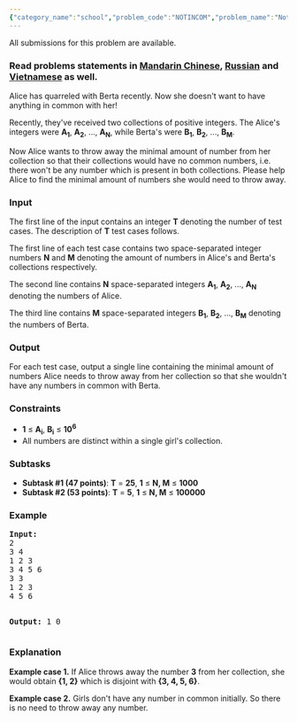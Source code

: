 ```yaml
---
{"category_name":"school","problem_code":"NOTINCOM","problem_name":"Nothing in Common","languages_supported":{"0":"ADA","1":"ASM","2":"BASH","3":"BF","4":"C","5":"C99 strict","6":"CAML","7":"CLOJ","8":"CLPS","9":"CPP 4.3.2","10":"CPP 4.9.2","11":"CPP14","12":"CS2","13":"D","14":"ERL","15":"FORT","16":"FS","17":"GO","18":"HASK","19":"ICK","20":"ICON","21":"JAVA","22":"JS","23":"LISP clisp","24":"LISP sbcl","25":"LUA","26":"NEM","27":"NICE","28":"NODEJS","29":"PAS fpc","30":"PAS gpc","31":"PERL","32":"PERL6","33":"PHP","34":"PIKE","35":"PRLG","36":"PYPY","37":"PYTH","38":"PYTH 3.4","39":"RUBY","40":"SCALA","41":"SCM chicken","42":"SCM guile","43":"SCM qobi","44":"ST","45":"TCL","46":"TEXT","47":"WSPC"},"max_timelimit":2,"source_sizelimit":50000,"problem_author":"xcwgf666","problem_tester":"errichto","date_added":"11-01-2017","tags":{"0":"basic","1":"cakewalk","2":"ltime44","3":"sets","4":"xcwgf666"},"editorial_url":"https://discuss.codechef.com/problems/NOTINCOM","time":{"view_start_date":1485622800,"submit_start_date":1485622800,"visible_start_date":1485622800,"end_date":1735669800},"layout":"problem"}
---
```

<span class="solution-visible-txt">All submissions for this problem are available.</span><h3> Read problems statements in <a target="_blank" href="http://www.codechef.com/download/translated/LTIME44/mandarin/NOTINCOM.pdf">Mandarin Chinese</a>, <a target="_blank" href="http://www.codechef.com/download/translated/LTIME44/russian/NOTINCOM.pdf">Russian</a> and <a target="_blank" href="http://www.codechef.com/download/translated/LTIME44/vietnamese/NOTINCOM.pdf">Vietnamese</a> as well.</h3>

<p>Alice has quarreled with Berta recently. Now she doesn't want to have anything in common with her!</p>
<p>Recently, they've received two collections of positive integers. The Alice's integers were <b>A<sub>1</sub></b>, <b>A<sub>2</sub></b>, ..., <b>A<sub>N</sub></b>, while Berta's were <b>B<sub>1</sub></b>, <b>B<sub>2</sub></b>, ..., <b>B<sub>M</sub></b>.</p>
<p>Now Alice wants to throw away the minimal amount of number from her collection so that their collections would have no common numbers, i.e. there won't be any number which is present in both collections. Please help Alice to find the minimal amount of numbers she would need to throw away.</p>


<h3>Input</h3>
<p>The first line of the input contains an integer <b>T</b> denoting the number of test cases. The description of <b>T</b> test cases follows.</p>
<p>The first line of each test case contains two space-separated integer numbers <b>N</b> and <b>M</b> denoting the amount of numbers in Alice's and Berta's collections respectively.</p>

<p>The second line contains <b>N</b> space-separated integers <b>A<sub>1</sub></b>, <b>A<sub>2</sub></b>, ..., <b>A<sub>N</sub></b> denoting the numbers of Alice. </p>

<p>The third line contains <b>M</b> space-separated integers <b>B<sub>1</sub></b>, <b>B<sub>2</sub></b>, ..., <b>B<sub>M</sub></b> denoting the numbers of Berta. </p>

<h3>Output</h3>
<p>For each test case, output a single line containing the minimal amount of numbers Alice needs to throw away from her collection so that she wouldn't have any numbers in common with Berta.</p>

<h3>Constraints</h3>
<ul>
<li><b>1</b> ≤ <b>A<sub>i</sub></b>, <b>B<sub>i</sub></b>  ≤ <b>10<sup>6</sup></b></li>
<li>All numbers are distinct within a single girl's collection.</li>
</ul>

<h3>Subtasks</h3>
<ul>
<li><b>Subtask #1 (47 points)</b>: <b>T</b> = <b>25</b>, <b>1</b> ≤ <b>N, M</b> ≤ <b>1000</b></li>
<li><b>Subtask #2 (53 points)</b>: <b>T</b> = <b>5</b>, <b>1</b> ≤ <b>N, M</b> ≤ <b>100000</b></li>
</ul>

<h3>Example</h3>
<pre><b>Input:</b>
<tt>2
3 4
1 2 3
3 4 5 6
3 3
1 2 3
4 5 6</tt>

<b>Output:</b>
<tt>1
0</tt>
</pre>

<h3>Explanation</h3>
<p><b>Example case 1.</b> If Alice throws away the number <b>3</b> from her collection, she would obtain <b>{1, 2}</b> which is disjoint with <b>{3, 4, 5, 6}</b>.</p>
<p><b>Example case 2.</b> Girls don't have any number in common initially. So there is no need to throw away any number.</p>
